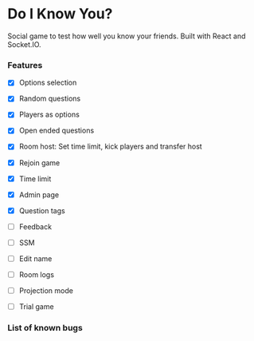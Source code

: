 # Do I Know You?

Social game to test how well you know your friends. Built with React and Socket.IO.

### Features

- [x] Options selection
- [x] Random questions
- [x] Players as options
- [x] Open ended questions
- [x] Room host: Set time limit, kick players and transfer host
- [x] Rejoin game
- [x] Time limit
- [x] Admin page
- [x] Question tags

- [ ] Feedback
- [ ] SSM
- [ ] Edit name
- [ ] Room logs
- [ ] Projection mode
- [ ] Trial game

### List of known bugs
